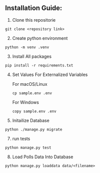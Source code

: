 ## Installation Guide:

1. Clone this repositorie
```
git clone <repository link>
```

2. Create python environment
```
python -m venv .venv
```

3. Install All packages
```
pip install -r requirements.txt
```

4. Set Values For Externalized Variables

      For macOS/Linux
      ```
      cp sample.env .env
      ```
      
      For Windows
      ```
      copy sample.env .env
      ```

5. Initailize Database
```
python ./manage.py migrate
```

7. run tests
```
python manage.py test
```

8. Load Polls Data Into Database
```
python manage.py loaddata data/<filename>
```

